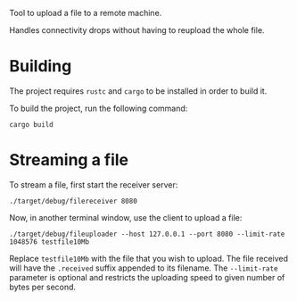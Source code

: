 Tool to upload a file to a remote machine.

Handles connectivity drops without having to reupload the whole file.

# Building

The project requires `rustc` and `cargo` to be installed in order to build it.

To build the project, run the following command:


```
cargo build
```

# Streaming a file

To stream a file, first start the receiver server:

```
./target/debug/filereceiver 8080
```

Now, in another terminal window, use the client to upload a file:

```
./target/debug/fileuploader --host 127.0.0.1 --port 8080 --limit-rate 1048576 testfile10Mb
```

Replace `testfile10Mb` with the file that you wish to upload. The file received
will have the `.received` suffix appended to its filename. The `--limit-rate`
parameter is optional and restricts the uploading speed to given number of
bytes per second.
